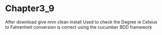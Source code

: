 # Chapter3_9
After download give mvn clean install
Used to check the Degree ie Celsius to Fahrenheit conversion is correct using 
the cucumber BDD framework
